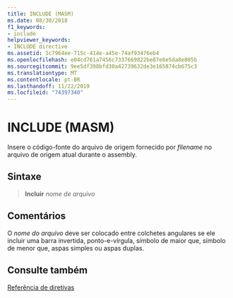 ```yaml
---
title: INCLUDE (MASM)
ms.date: 08/30/2018
f1_keywords:
- include
helpviewer_keywords:
- INCLUDE directive
ms.assetid: 1c7964ee-715c-414e-a45e-74af93476eb4
ms.openlocfilehash: e04cd761a7456c7337669822be87e8e5da8e805b
ms.sourcegitcommit: 9ee5df398bfd30a42739632de3e165874cb675c3
ms.translationtype: MT
ms.contentlocale: pt-BR
ms.lasthandoff: 11/22/2019
ms.locfileid: "74397340"
---
```

# <a name="include-masm"></a>INCLUDE (MASM)

Insere o código-fonte do arquivo de origem fornecido por *filename* no arquivo de origem atual durante o assembly.

## <a name="syntax"></a>Sintaxe

> **Incluir** *nome de arquivo*

## <a name="remarks"></a>Comentários

O *nome do arquivo* deve ser colocado entre colchetes angulares se ele incluir uma barra invertida, ponto-e-vírgula, símbolo de maior que, símbolo de menor que, aspas simples ou aspas duplas.

## <a name="see-also"></a>Consulte também

[Referência de diretivas](directives-reference.md)
